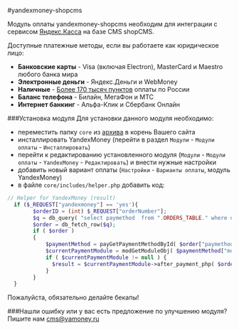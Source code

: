 #yandexmoney-shopcms

Модуль оплаты yandexmoney-shopcms необходим для интеграции с сервисом [Яндекс.Касса](http://kassa.yandex.ru/) на базе CMS shopCMS. 

Доступные платежные методы, если вы работаете как юридическое лицо:
* **Банковские карты** -  Visa (включая Electron), MasterCard и Maestro любого банка мира
* **Электронные деньги** - Яндекс.Деньги и WebMoney
* **Наличные** - [Более 170 тысяч пунктов](https://money.yandex.ru/pay/doc.xml?id=526209) оплаты по России
* **Баланс телефона** - Билайн, МегаФон и МТС
* **Интернет банкинг** - Альфа-Клик и Сбербанк Онлайн

###Установка модуля
Для установки данного модуля необходимо:
* переместить папку `core` из [архива](https://github.com/yandex-money/yandex-money-cms-shopcms/archive/master.zip) в корень Вашего сайта
* инсталлировать YandexMoney (перейти в раздел `Модули` - `Модули оплаты` - `Инсталлировать`)
* перейти к редактированию установленного модуля (`Модули` - `Модули оплаты` - `YandexMoney` - `Редактировать`) и внести нужные настройки
* добавить новый вариант оплаты (`Настройки` - `Варианты оплаты`, модуль YandexMoney)
* в файле `core/includes/helper.php` добавить код:

```php
// Helper for YandexMoney (result)
  if ($_REQUEST["yandexmoney"] == 'yes'){
        $orderID = (int) $_REQUEST["orderNumber"];
        $q = db_query( "select paymethod  from ".ORDERS_TABLE." where orderID=".$orderID);
        $order = db_fetch_row($q);
        if ( $order )
        {
            $paymentMethod = payGetPaymentMethodById( $order["paymethod"] );
            $currentPaymentModule = modGetModuleObj( $paymentMethod["module_id"], PAYMENT_MODULE );
            if ( $currentPaymentModule != null ) {
              $result = $currentPaymentModule->after_payment_php( $orderID, $_REQUEST);
            }
        }
  }
```

Пожалуйста, обязательно делайте бекапы!

###Нашли ошибку или у вас есть предложение по улучшению модуля?
Пишите нам cms@yamoney.ru
